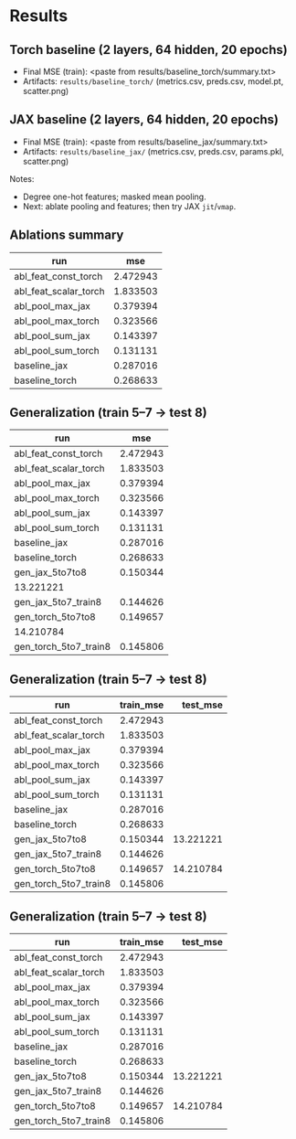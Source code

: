 # Results

## Torch baseline (2 layers, 64 hidden, 20 epochs)
- Final MSE (train): <paste from results/baseline_torch/summary.txt>
- Artifacts: `results/baseline_torch/` (metrics.csv, preds.csv, model.pt, scatter.png)

## JAX baseline (2 layers, 64 hidden, 20 epochs)
- Final MSE (train): <paste from results/baseline_jax/summary.txt>
- Artifacts: `results/baseline_jax/` (metrics.csv, preds.csv, params.pkl, scatter.png)

Notes:
- Degree one-hot features; masked mean pooling.
- Next: ablate pooling and features; then try JAX `jit`/`vmap`.

## Ablations summary

| run | mse |
|---|---|
| abl_feat_const_torch | 2.472943 |
| abl_feat_scalar_torch | 1.833503 |
| abl_pool_max_jax | 0.379394 |
| abl_pool_max_torch | 0.323566 |
| abl_pool_sum_jax | 0.143397 |
| abl_pool_sum_torch | 0.131131 |
| baseline_jax | 0.287016 |
| baseline_torch | 0.268633 |

## Generalization (train 5–7 → test 8)

| run | mse |
|---|---|
| abl_feat_const_torch | 2.472943 |
| abl_feat_scalar_torch | 1.833503 |
| abl_pool_max_jax | 0.379394 |
| abl_pool_max_torch | 0.323566 |
| abl_pool_sum_jax | 0.143397 |
| abl_pool_sum_torch | 0.131131 |
| baseline_jax | 0.287016 |
| baseline_torch | 0.268633 |
| gen_jax_5to7to8 | 0.150344
13.221221 |
| gen_jax_5to7_train8 | 0.144626 |
| gen_torch_5to7to8 | 0.149657
14.210784 |
| gen_torch_5to7_train8 | 0.145806 |

## Generalization (train 5–7 → test 8)

| run | train_mse | test_mse |
|---|---:|---:|
| abl_feat_const_torch | 2.472943 |  |
| abl_feat_scalar_torch | 1.833503 |  |
| abl_pool_max_jax | 0.379394 |  |
| abl_pool_max_torch | 0.323566 |  |
| abl_pool_sum_jax | 0.143397 |  |
| abl_pool_sum_torch | 0.131131 |  |
| baseline_jax | 0.287016 |  |
| baseline_torch | 0.268633 |  |
| gen_jax_5to7to8 | 0.150344 | 13.221221 |
| gen_jax_5to7_train8 | 0.144626 |  |
| gen_torch_5to7to8 | 0.149657 | 14.210784 |
| gen_torch_5to7_train8 | 0.145806 |  |

## Generalization (train 5–7 → test 8)

| run | train_mse | test_mse |
|---|---:|---:|
| abl_feat_const_torch | 2.472943 |  |
| abl_feat_scalar_torch | 1.833503 |  |
| abl_pool_max_jax | 0.379394 |  |
| abl_pool_max_torch | 0.323566 |  |
| abl_pool_sum_jax | 0.143397 |  |
| abl_pool_sum_torch | 0.131131 |  |
| baseline_jax | 0.287016 |  |
| baseline_torch | 0.268633 |  |
| gen_jax_5to7to8 | 0.150344 | 13.221221 |
| gen_jax_5to7_train8 | 0.144626 |  |
| gen_torch_5to7to8 | 0.149657 | 14.210784 |
| gen_torch_5to7_train8 | 0.145806 |  |
